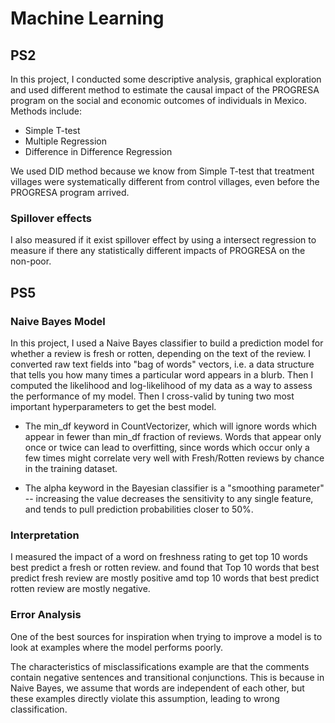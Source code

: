 # Machine Learning 

## PS2
In this project, I conducted some descriptive analysis, graphical exploration and used different method to estimate the causal impact of the PROGRESA program on the social and economic outcomes of individuals in Mexico. Methods include:

* Simple T-test
* Multiple Regression
* Difference in Difference Regression

We used DID method because we know from Simple T-test that treatment villages were systematically different from control villages, even before the PROGRESA program arrived.

### Spillover effects
I also measured if it exist spillover effect by using a intersect regression to measure if there any statistically different impacts of PROGRESA on the non-poor.



## PS5

### Naive Bayes Model
In this project, I used a Naive Bayes classifier to build a prediction model for whether a review is fresh or rotten, depending on the text of the review.
I converted raw text fields into "bag of words" vectors, i.e. a data structure that tells you how many times a particular word appears in a blurb. Then I computed the likelihood and log-likelihood of my data as a way to assess the performance of my model. Then I cross-valid by tuning two most important hyperparameters to get the best model.

* The min_df keyword in CountVectorizer, which will ignore words which appear in fewer than min_df fraction of reviews. Words that appear only once or twice can lead to overfitting, since words which occur only a few times might correlate very well with Fresh/Rotten reviews by chance in the training dataset.

* The alpha keyword in the Bayesian classifier is a "smoothing parameter" -- increasing the value decreases the sensitivity to any single feature, and tends to pull prediction probabilities closer to 50%.

### Interpretation
I measured the impact of a word on freshness rating to get top 10 words best predict a fresh or rotten review. and found that Top 10 words that best predict fresh review are mostly positive amd top 10 words that best predict rotten review are mostly negative.

### Error Analysis
One of the best sources for inspiration when trying to improve a model is to look at examples where the model performs poorly.

The characteristics of misclassifications example are that the comments contain negative sentences and transitional conjunctions. This is because in Naive Bayes, we assume that words are independent of each other, but these examples directly violate this assumption, leading to wrong classification.
